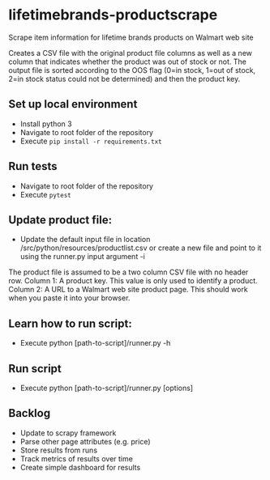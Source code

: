 # lifetimebrands-productscrape
Scrape item information for lifetime brands products on Walmart web site

Creates a CSV file with the original product file columns as well as a new
column that indicates whether the product was out of stock or not. The output
file is sorted according to the OOS flag (0=in stock, 1=out of stock, 2=in
stock status could not be determined) and then the product key.

## Set up local environment
- Install python 3
- Navigate to root folder of the repository
- Execute `pip install -r requirements.txt`

## Run tests
- Navigate to root folder of the repository
- Execute `pytest`

## Update product file:
- Update the default input file in location /src/python/resources/productlist.csv
  or create a new file and point to it using the runner.py input argument -i

The product file is assumed to be a two column CSV file with no header row.
Column 1: A product key. This value is only used to identify a product.
Column 2: A URL to a Walmart web site product page. This should work when you paste
          it into your browser.

## Learn how to run script:
- Execute python [path-to-script]/runner.py -h

## Run script
- Execute python [path-to-script]/runner.py [options]

## Backlog
- Update to scrapy framework
- Parse other page attributes (e.g. price)
- Store results from runs
- Track metrics of results over time
- Create simple dashboard for results
